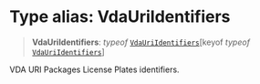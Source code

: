 # Type alias: VdaUriIdentifiers

> **VdaUriIdentifiers**: *typeof* [`VdaUriIdentifiers`](../variables/VdaUriIdentifiers.md)\[keyof *typeof* [`VdaUriIdentifiers`](../variables/VdaUriIdentifiers.md)\]

VDA URI Packages License Plates identifiers.
